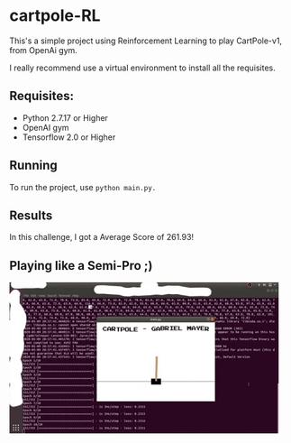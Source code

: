 # cartpole-RL

This's a simple project using Reinforcement Learning to play CartPole-v1, from OpenAi gym.

I really recommend use a virtual environment to install all the requisites.

## Requisites:

* Python 2.7.17 or Higher
* OpenAI gym
* Tensorflow 2.0 or Higher

## Running

To run the project, use `python main.py.`

## Results

In this challenge, I got a Average Score of 261.93!

## Playing like a Semi-Pro ;)

![](cartpole.gif)
